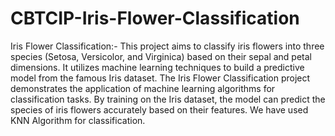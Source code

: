 # CBTCIP-Iris-Flower-Classification

Iris Flower Classification:-
This project aims to classify iris flowers into three species (Setosa, Versicolor, and Virginica) based on their sepal and petal dimensions. It utilizes machine learning techniques to build a predictive model from the famous Iris dataset.
The Iris Flower Classification project demonstrates the application of machine learning algorithms for classification tasks. By training on the Iris dataset, the model can predict the species of iris flowers accurately based on their features.
We have used KNN Algorithm for classification.
 
